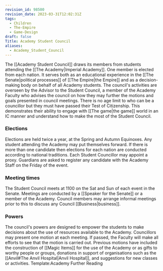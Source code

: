 ```yaml
---
revision_id: 98500
revision_date: 2023-03-31T12:02:31Z
tags:
  - Children
  - The-Empire
  - Game-Design
draft: false
Title: Academy Student Council
aliases:
  - Academy_Student_Council
---
```

The [[Academy Student Council]] draws its members from students attending the [[The Academy|Imperial Academy]]. One member is elected from each nation. It serves both as an educational experience in the [[The Senate|political processes]] of [[The Empire|the Empire]] and as a decision-making body on behalf of all Academy students.
The council's activities are overseen by the Advisor to the Student Council, a member of the Academy Faculty who advises the council on how they may further the motions and goals presented in council meetings.
There is no age limit to who can be a councillor but they must have passed their Test of Citizenship. This demonstrates their ability to engage with [[The game|the game]] world in an IC manner and understand how to make the most of the Student Council. 
### Elections
Elections are held twice a year, at the Spring and Autumn Equinoxes. Any student attending the Academy may put themselves forward. If there is more than one candidate then elections for each nation are conducted according to national traditions. Each Student Councillor may appoint a proxy. Guardians are asked to register any candidate with the Academy Staff on the Friday of the event.
### Meeting times
The Student Council meets at 1100 on the Sat and Sun of each event in the Senate. Meetings are conducted by a [[Speaker for the Senate]] or a member of the Academy. Council members may arrange informal meetings prior to this to discuss any Council [[Business|business]].
### Powers
The council's powers are designed to empower the students to make decisions about the use of resources available to the Academy. 
Councillors may present one motion at each meeting. If passed, the Faculty will make all efforts to see that the motion is carried out. Previous motions have included the construction of [[Magic Items]] for the use of the Academy or as gifts to worthy people or groups, donations in support of organisations such as the [[Anvil#The Anvil Hospital|Anvil Hospital]], and suggestions for new classes or activities.
Template:Academy Further Reading